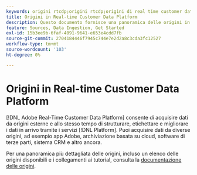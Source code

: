 ```yaml
---
keywords: origini rtcdp;origini rtcdp;origini di real time customer data platform
title: Origini in Real-time Customer Data Platform
description: Questo documento fornisce una panoramica delle origini in Adobe Real-time Customer Data Platform
feature: Sources, Data Ingestion, Get Started
exl-id: 15b3ee9b-6faf-4091-9641-e653e4cdd7fb
source-git-commit: 2704184446f7945c744e7e2d2a8c3cda3fc12527
workflow-type: tm+mt
source-wordcount: '103'
ht-degree: 0%

---
```


# Origini in Real-time Customer Data Platform

[!DNL Adobe Real-Time Customer Data Platform] consente di acquisire dati da origini esterne e allo stesso tempo di strutturare, etichettare e migliorare i dati in arrivo tramite i servizi [!DNL Platform]. Puoi acquisire dati da diverse origini, ad esempio app Adobe, archiviazione basata su cloud, software di terze parti, sistema CRM e altro ancora.

Per una panoramica più dettagliata delle origini, incluso un elenco delle origini disponibili e i collegamenti ai tutorial, consulta la [documentazione delle origini](../../sources/home.md).
